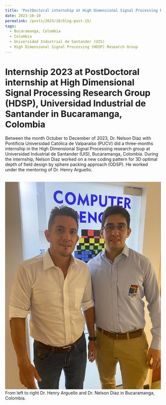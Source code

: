 ```yaml
---
title: 'PostDoctoral internship at High Dimensional Signal Processing Research Group (HDSP) in Bucaramanga, Colombia, 2023'
date: 2023-10-10
permalink: /posts/2023/10/blog-post-15/
tags:
  - Bucaramanga, Colombia
  - Colombia
  - Universidad Industrial de Santander (UIS)
  - High Dimensional Signal Processing (HDSP) Research Group 
---
```


Internship 2023 at PostDoctoral internship at High Dimensional Signal Processing Research Group (HDSP), Universidad Industrial de Santander in Bucaramanga, Colombia
======

Between the month Octuber to December of 2023, Dr. Nelson Diaz with Pontificia Universidad Católica de Valparaíso (PUCV) did a three-months internship in the High Dimensional Signal Processing research group at Universidad Industrial de Santander (UIS), Bucaramanga, Colombia. During the internship, Nelson Diaz worked on a new coding pattern for 3D optimal depth of field design by sphere packing approach (ODSP). He worked under the mentoring of Dr. Henry Arguello.



<br/><img src='/images/internship-colombia2023.jpg'>
 From left to right Dr. Henry Arguello and Dr. Nelson Diaz in Bucaramanga, Colombia.
